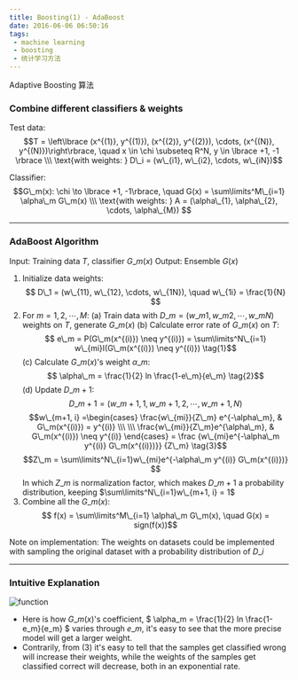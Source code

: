 ```yaml
---
title: Boosting(1) - AdaBoost
date: 2016-06-06 06:50:16
tags:
 - machine learning
 - boosting
 - 统计学习方法
---
```


Adaptive Boosting 算法

<!--more-->

### Combine different classifiers & weights
Test data: 
$$T = \left\lbrace (x^{(1)}, y^{(1)}), (x^{(2)}, y^{(2)}), \cdots, (x^{(N)}, y^{(N)})\right\rbrace, \quad 
x \in \chi \subseteq R^N, y \in \lbrace +1, -1 \rbrace \\\
\text{with weights: } D\_i = (w\_{i1}, w\_{i2}, \cdots, w\_{iN})$$

Classifier: 
$$G\_m(x): \chi \to \lbrace +1, -1\rbrace, \quad G(x) = \sum\limits^M\_{i=1} \alpha\_m G\_m(x) \\\
\text{with weights: } A = (\alpha\_{1}, \alpha\_{2}, \cdots, \alpha\_{M})
$$


---

### AdaBoost Algorithm
Input: Training data $T$, classifier $G\_m(x)$
Output: Ensemble $G(x)$

1. Initialize data weights:
$$ D\_1 = (w\_{11}, w\_{12}, \cdots,  w\_{1N}), \quad w\_{1i} = \frac{1}{N} $$
2. For $m = 1,2, \cdots, M$:
    (a) Train data with $D\_m = (w\_{m1}, w\_{m2}, \cdots,  w\_{mN})$ weights on $T$, generate $G\_m(x)$
    (b) Calculate error rate of $G\_m(x)$ on $T$:
    $$ e\_m = P(G\_m(x^{(i)}) \neq y^{(i)}) = \sum\limits^N\_{i=1} w\_{mi}I(G\_m(x^{(i)}) \neq y^{(i)}) \tag{1}$$
    (c) Calculate $G\_m(x)$'s weight $\alpha\_m$:
    $$ \alpha\_m = \frac{1}{2} ln \frac{1-e\_m}{e\_m} \tag{2}$$
    (d) Update $D\_{m+1}$:
    $$ D\_{m+1} = (w\_{m+1, 1}, w\_{m+1, 2}, \cdots,  w\_{m+1, N}) $$
    $$w\_{m+1, i}  =\begin{cases} 
    \frac{w\_{mi}}{Z\_m} e^{-\alpha\_m},  & G\_m(x^{(i)}) = y^{(i)} \\\ \\\
    \frac{w\_{mi}}{Z\_m}e^{\alpha\_m},  & G\_m(x^{(i)}) \neq y^{(i)} 
    \end{cases}
    = \frac {w\_{mi}e^{-\alpha\_m y^{(i)} G\_m(x^{(i)})}} {Z\_m} \tag{3}$$
    $$Z\_m = \sum\limits^N\_{i=1}w\_{mi}e^{-\alpha\_m y^{(i)} G\_m(x^{(i)})} $$
    In which $Z\_m$ is normalization factor, which makes $D\_{m+1}$ a probability distribution, keeping $\sum\limits^N\_{i=1}w\_{m+1, i} = 1$
3. Combine all the $G\_m(x)$:
    $$ f(x) =  \sum\limits^M\_{i=1} \alpha\_m G\_m(x), \quad G(x) = sign(f(x))$$

Note on implementation: The weights on datasets could be implemented with sampling the original dataset with a probability distribution of $D\_i$

---

### Intuitive Explanation
![function](https://my-imgshare.oss-cn-shenzhen.aliyuncs.com/Logistic.png)
 
 - Here is how $G\_m(x)$'s coefficient, $ \alpha\_m = \frac{1}{2} ln \frac{1-e\_m}{e\_m} $ varies through $e\_m$, it's easy to see that the more precise model will get a larger weight.
 - Contrarily, from (3) it's easy to tell that the samples get classified wrong will increase their weights, while the weights of the samples get classified correct will decrease, both in an exponential rate.